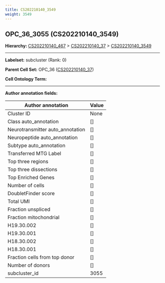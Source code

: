 ```yaml
---
title: CS202210140_3549
weight: 3549
---
```

## OPC_36_3055 (CS202210140_3549)
<b>Hierarchy: </b>
[CS202210140_467](https://purl.brain-bican.org/taxonomy/CS202210140#CS202210140_467) >
[CS202210140_37](https://purl.brain-bican.org/taxonomy/CS202210140#CS202210140_37) >
[CS202210140_3549](https://purl.brain-bican.org/taxonomy/CS202210140#CS202210140_3549)

---


**Labelset:** subcluster (Rank: 0)

**Parent Cell Set:** OPC_36 ([CS202210140_37](https://purl.brain-bican.org/taxonomy/CS202210140#CS202210140_37))



**Cell Ontology Term:** 

[MARKER GENES.]: #


---

[TRANSFERRED ANNOTATIONS.]: #


[AUTHOR ANNOTATION FIELDS.]: #


**Author annotation fields:**

| Author annotation | Value |
|-------------------|-------|
|Cluster ID|None|
|Class auto_annotation|[]|
|Neurotransmitter auto_annotation|[]|
|Neuropeptide auto_annotation|[]|
|Subtype auto_annotation|[]|
|Transferred MTG Label|[]|
|Top three regions|[]|
|Top three dissections|[]|
|Top Enriched Genes|[]|
|Number of cells|[]|
|DoubletFinder score|[]|
|Total UMI|[]|
|Fraction unspliced|[]|
|Fraction mitochondrial|[]|
|H19.30.002|[]|
|H19.30.001|[]|
|H18.30.002|[]|
|H18.30.001|[]|
|Fraction cells from top donor|[]|
|Number of donors|[]|
|subcluster_id|3055|
